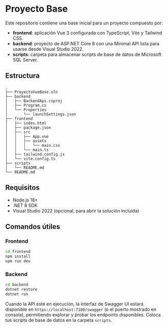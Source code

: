 # Proyecto Base

Este repositorio contiene una base inicial para un proyecto compuesto por:

- **frontend**: aplicación Vue 3 configurada con TypeScript, Vite y Tailwind CSS.
- **backend**: proyecto de ASP.NET Core 8 con una Minimal API lista para usarse desde Visual Studio 2022.
- **scripts**: carpeta para almacenar scripts de base de datos de Microsoft SQL Server.

## Estructura

```
.
├── ProyectoVueBase.sln
├── backend
│   ├── BackendApi.csproj
│   ├── Program.cs
│   └── Properties
│       └── launchSettings.json
├── frontend
│   ├── index.html
│   ├── package.json
│   ├── src
│   │   ├── App.vue
│   │   ├── assets
│   │   │   └── main.css
│   │   └── main.ts
│   ├── tailwind.config.js
│   └── vite.config.ts
├── scripts
│   └── README.md
└── README.md
```

## Requisitos

- Node.js 18+
- .NET 8 SDK
- Visual Studio 2022 (opcional, para abrir la solución incluida)

## Comandos útiles

### Frontend

```bash
cd frontend
npm install
npm run dev
```

### Backend

```bash
cd backend
dotnet restore
dotnet run
```

Cuando la API esté en ejecución, la interfaz de Swagger UI estará disponible en `https://localhost:7180/swagger` (o el puerto mostrado en consola), permitiendo explorar y probar los endpoints disponibles.
Coloca tus scripts de base de datos en la carpeta `scripts`.
